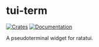 # tui-term
[![Crates](https://img.shields.io/crates/v/callee?style=flat-square)](https://crates.io/crates/callee)
[![Documentation](https://img.shields.io/badge/callee-documentation-fc0060?style=flat-square)](https://docs.rs/callee)

A pseudoterminal widget for ratatui.
